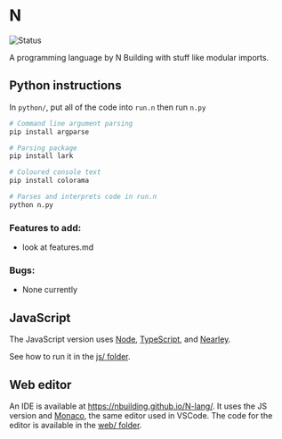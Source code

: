 # N
![Status](https://img.shields.io/badge/Status-Work%20In%20Progress-brightgreen)

A programming language by N Building with stuff like modular imports.

## Python instructions

In `python/`, put all of the code into `run.n` then run `n.py`

```sh
# Command line argument parsing
pip install argparse

# Parsing package
pip install lark

# Coloured console text
pip install colorama

# Parses and interprets code in run.n
python n.py
```

### Features to add:
- look at features.md

### Bugs:
- None currently

## JavaScript

The JavaScript version uses [Node](https://nodejs.org/),
[TypeScript](https://www.typescriptlang.org/), and
[Nearley](https://nearley.js.org/).

See how to run it in the [js/ folder](./js/README.md).

## Web editor

An IDE is available at https://nbuilding.github.io/N-lang/. It uses the JS
version and [Monaco](https://microsoft.github.io/monaco-editor/), the same
editor used in VSCode. The code for the editor is available in the [web/
folder](./web/README.md).
